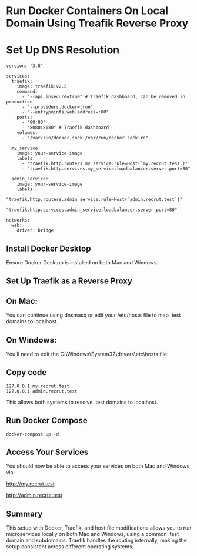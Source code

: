 # Run Docker Containers On Local Domain Using Treafik Reverse Proxy

# Set Up DNS Resolution
```
version: '3.8'

services:
  traefik:
    image: traefik:v2.5
    command:
      - "--api.insecure=true" # Traefik dashboard, can be removed in production
      - "--providers.docker=true"
      - "--entrypoints.web.address=:80"
    ports:
      - "80:80"
      - "8080:8080" # Traefik dashboard
    volumes:
      - "/var/run/docker.sock:/var/run/docker.sock:ro"

  my_service:
    image: your-service-image
    labels:
      - "traefik.http.routers.my_service.rule=Host(`my.recrut.test`)"
      - "traefik.http.services.my_service.loadbalancer.server.port=80"

  admin_service:
    image: your-service-image
    labels:
      - "traefik.http.routers.admin_service.rule=Host(`admin.recrut.test`)"
      - "traefik.http.services.admin_service.loadbalancer.server.port=80"

networks:
  web:
    driver: bridge

```
## Install Docker Desktop
Ensure Docker Desktop is installed on both Mac and Windows.

## Set Up Traefik as a Reverse Proxy

## On Mac:
You can continue using dnsmasq or edit your /etc/hosts file to map .test domains to localhost.

## On Windows:
You’ll need to edit the C:\Windows\System32\drivers\etc\hosts file:

## Copy code
```
127.0.0.1 my.recrut.test
127.0.0.1 admin.recrut.test
```
This allows both systems to resolve .test domains to localhost.


##  Run Docker Compose
```
docker-compose up -d
```

##  Access Your Services
You should now be able to access your services on both Mac and Windows via:

http://my.recrut.test

http://admin.recrut.test


## Summary
This setup with Docker, Traefik, and host file modifications allows you to run microservices locally on both Mac and Windows, using a common .test domain and subdomains. Traefik handles the routing internally, making the setup consistent across different operating systems.